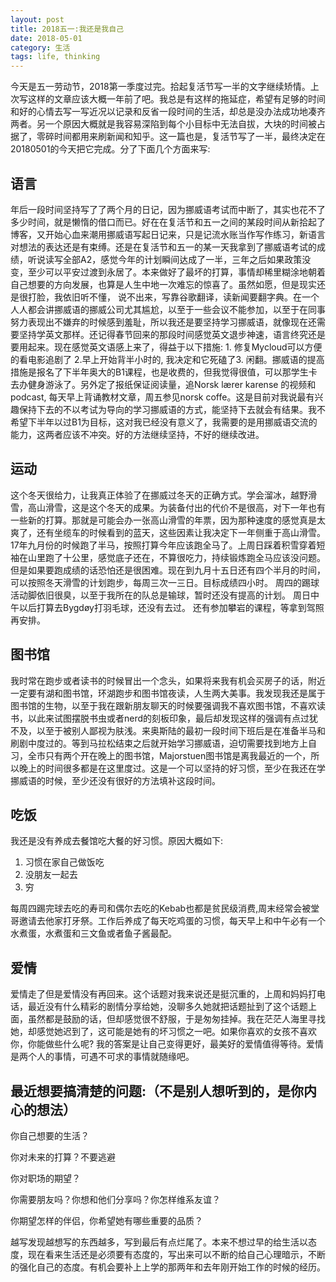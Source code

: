 ```yaml
---
layout: post
title: 2018五一:我还是我自己
date: 2018-05-01
category: 生活
tags: life, thinking
---
```

今天是五一劳动节，2018第一季度过完。拾起复活节写一半的文字继续矫情。上次写这样的文章应该大概一年前了吧。我总是有这样的拖延症，希望有足够的时间和好的心情去写一写近况以记录和反省一段时间的生活，却总是没办法成功地凑齐两者。另一个原因大概就是我容易深陷到每个小目标中无法自拔，大块的时间被占据了，零碎时间都用来刷新闻和知乎。这一篇也是，复活节写了一半，最终决定在20180501的今天把它完成。分了下面几个方面来写:

## 语言
年后一段时间坚持写了了两个月的日记，因为挪威语考试而中断了，其实也花不了多少时间，就是懒惰的借口而已。好在在复活节和五一之间的某段时间从新拾起了博客，又开始心血来潮用挪威语写起日记来，只是记流水账当作写作练习，新语言对想法的表达还是有束缚。还是在复活节和五一的某一天我拿到了挪威语考试的成绩，听说读写全部A2，感觉今年的计划瞬间达成了一半，三年之后如果政策没变，至少可以平安过渡到永居了。本来做好了最坏的打算，事情却稀里糊涂地朝着自己想要的方向发展，也算是人生中地一次难忘的惊喜了。虽然如愿，但是现实还是很打脸，我依旧听不懂， 说不出来，写靠谷歌翻译，读新闻要翻字典。在一个人人都会讲挪威语的挪威公司尤其尴尬，以至于一些会议不能参加，以至于在同事努力表现出不嫌弃的时候感到羞耻，所以我还是要坚持学习挪威语，就像现在还需要坚持学英文那样。还记得春节回来的那段时间感觉英文退步神速，语言终究还是要用起来。现在感觉英文语感上来了，得益于以下措施: 1. 修复Mycloud可以方便的看电影追剧了 2.早上开始背半小时的<The chaos>, 我决定和它死磕了3. 闲翻<Economist>。挪威语的提高措施是报名了下半年奥大的B1课程，也是收费的，但我觉得很值，可以那学生卡去办健身游泳了。另外定了<Klar Tale>报纸保证阅读量，追Norsk lærer karense 的视频和podcast, 每天早上背诵教材文章，周五参见norsk coffe。这是目前对我说最有兴趣保持下去的不以考试为导向的学习挪威语的方式，能坚持下去就会有结果。我不希望下半年以过B1为目标，这对我已经没有意义了，我需要的是用挪威语交流的能力，这两者应该不冲突。好的方法继续坚持，不好的继续改进。

## 运动
这个冬天很给力，让我真正体验了在挪威过冬天的正确方式。学会溜冰，越野滑雪，高山滑雪，这是这个冬天的成果。为装备付出的代价不是很高，对下一年也有一些新的打算。那就是可能会办一张高山滑雪的年票，因为那种速度的感觉真是太爽了，还有坐缆车的时候看到的蓝天，这些因素让我决定下一年侧重于高山滑雪。
17年九月份的时候跑了半马，按照打算今年应该跑全马了。上周日踩着积雪穿着短袖在山里跑了十公里，感觉底子还在，不算很吃力，持续锻炼跑全马应该没问题。但是如果要跑成绩的话恐怕还是很困难。现在到九月十五日还有四个半月的时间，可以按照冬天滑雪的计划跑步，每周三次一三日。目标成绩四小时。
周四的踢球活动脚依旧很臭，以至于我所在的队总是输球，暂时还没有提高的计划。
周日中午以后打算去Bygdøy打羽毛球，还没有去过。
还有参加攀岩的课程，等拿到驾照再安排。

## 图书馆
我时常在跑步或者读书的时候冒出一个念头，如果将来我有机会买房子的话，附近一定要有湖和图书馆，环湖跑步和图书馆夜读，人生两大美事。我发现我还是属于图书馆的生物，以至于我在跟新朋友聊天的时候要强调我不喜欢图书馆，不喜欢读书，以此来试图摆脱书虫或者nerd的刻板印象，最后却发现这样的强调有点过犹不及，以至于被别人鄙视为肤浅。来奥斯陆的最初一段时间下班后是在准备半马和刷剧中度过的。等到马拉松结束之后就开始学习挪威语，迫切需要找到地方上自习，全市只有两个开在晚上的图书馆，Majorstuen图书馆是离我最近的一个，所以晚上的时间很多都是在这里度过。这是一个可以坚持的好习惯，至少在我还在学挪威语的时候，至少还没有很好的方法填补这段时间。

## 吃饭
我还是没有养成去餐馆吃大餐的好习惯。原因大概如下:
1. 习惯在家自己做饭吃
2. 没朋友一起去
3. 穷

每周四踢完球去吃的寿司和偶尔去吃的Kebab也都是贫民级消费,周末经常会被堂哥邀请去他家打牙祭。工作后养成了每天吃鸡蛋的习惯，每天早上和中午必有一个水煮蛋，水煮蛋和三文鱼或者鱼子酱最配。

## 爱情
爱情走了但是爱情没有再回来。这个话题对我来说还是挺沉重的，上周和妈妈打电话，最近没有什么精彩的剧情分享给她，没聊多久她就把话题扯到了这个话题上面，虽然都是鼓励的话，但却感觉很不舒服，于是匆匆挂掉。我在茫茫人海里寻找她，却感觉她迟到了，这可能是她有的坏习惯之一吧。如果你喜欢的女孩不喜欢你，你能做些什么呢? 我的答案是让自己变得更好，最美好的爱情值得等待。爱情是两个人的事情，可遇不可求的事情就随缘吧。

## 最近想要搞清楚的问题:（不是别人想听到的，是你内心的想法）
你自己想要的生活？

你对未来的打算？不要逃避

你对职场的期望？

你需要朋友吗？你想和他们分享吗？你怎样维系友谊？

你期望怎样的伴侣，你希望她有哪些重要的品质？

越写发现越想写的东西越多，写到最后有点烂尾了。本来不想过早的给生活以态度，现在看来生活还是必须要有态度的，写出来可以不断的给自己心理暗示，不断的强化自己的态度。有机会要补上上学的那两年和去年刚开始工作的时候的经历。
